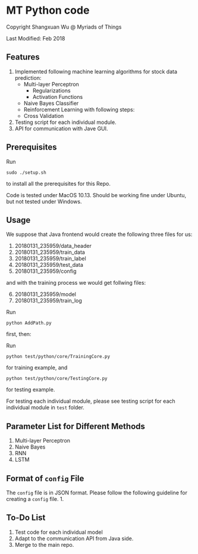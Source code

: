 # MT Python code 
Copyright Shangxuan Wu @ Myriads of Things

Last Modified: Feb 2018


## Features
1. Implemented following machine learning algorithms for stock data prediction:
    - Multi-layer Perceptron
        - Regularizations
        - Activation Functions
    - Naive Bayes Classifier
    - Reinforcement Learning
    with following steps:
    - Cross Validation
2. Testing script for each individual module.
3. API for communication with Jave GUI.

## Prerequisites
Run
```
sudo ./setup.sh
```
to install all the prerequisites for this Repo.


Code is tested under MacOS 10.13. Should be working fine under Ubuntu, but not tested under Windows.

## Usage
We suppose that Java frontend would create the following three files for us:
1. 20180131_235959/data_header
2. 20180131_235959/train_data
3. 20180131_235959/train_label
4. 20180131_235959/test_data
5. 20180131_235959/config

and with the training process we would get follwing files:

6. 20180131_235959/model
7. 20180131_235959/train_log

Run
```
python AddPath.py
```
first, then:

Run 
```
python test/python/core/TrainingCore.py
```
for training example, and
```
python test/python/core/TestingCore.py
```
for testing example.


For testing each individual module, please see testing script for each individual module in `test` folder.

## Parameter List for Different Methods
1. Multi-layer Perceptron
2. Naive Bayes
3. RNN
4. LSTM


## Format of `config` File
The `config` file is in JSON format. Please follow the following guideline for creating a `config` file.
1. 

## To-Do List
1. Test code for each individual model
2. Adapt to the communication API from Java side.
3. Merge to the main repo.